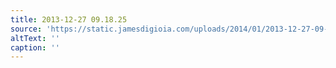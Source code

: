 ```yaml
---
title: 2013-12-27 09.18.25
source: 'https://static.jamesdigioia.com/uploads/2014/01/2013-12-27-09-18-25-scaled.jpg'
altText: ''
caption: ''
---
```


